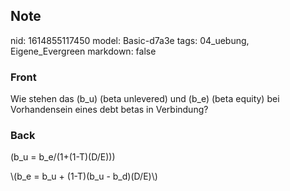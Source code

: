 ## Note
nid: 1614855117450
model: Basic-d7a3e
tags: 04_uebung, Eigene_Evergreen
markdown: false

### Front
Wie stehen das \(b_u\) (beta unlevered) und \(b_e\) (beta equity) bei Vorhandensein eines debt betas in Verbindung?

### Back
\(b_u = b_e/(1+(1-T)(D/E))\)<div>
</div><div>\(b_e = b_u + (1-T)(b_u - b_d)(D/E)\)</div>
